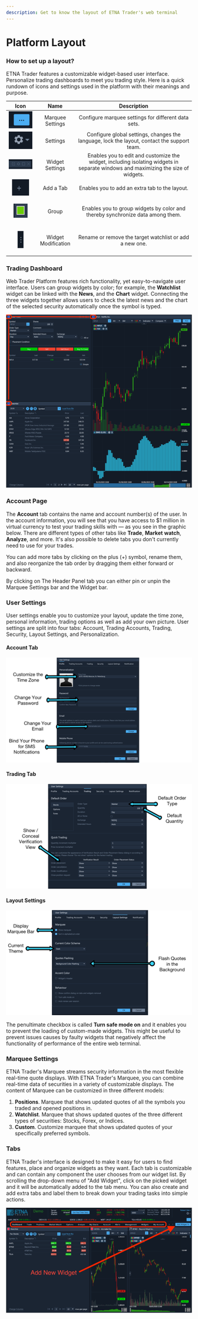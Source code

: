 ```yaml
---
description: Get to know the layout of ETNA Trader's web terminal
---
```


# Platform Layout

### How to set up a layout?

ETNA Trader features  a customizable widget-based user interface. Personalize trading dashboards to meet you trading style. Here is a quick rundown of icons and settings used in the platform with their meanings and purpose. 

<table>
  <thead>
    <tr>
      <th style="text-align:center">Icon</th>
      <th style="text-align:center">Name</th>
      <th style="text-align:center">Description</th>
    </tr>
  </thead>
  <tbody>
    <tr>
      <td style="text-align:center">
        <img src="../../.gitbook/assets/screenshot-2020-03-19-at-16.12.34.png"
        alt/>
      </td>
      <td style="text-align:center">Marquee Settings</td>
      <td style="text-align:center">Configure marquee settings for different data sets.</td>
    </tr>
    <tr>
      <td style="text-align:center">
        <img src="../../.gitbook/assets/screenshot-2020-03-19-at-16.16.37.png"
        alt/>
      </td>
      <td style="text-align:center">Settings</td>
      <td style="text-align:center">Configure global settings, changes the language, lock the layout, contact
        the support team.</td>
    </tr>
    <tr>
      <td style="text-align:center">
        <img src="../../.gitbook/assets/screenshot-2020-03-19-at-16.20.33.png"
        alt/>
      </td>
      <td style="text-align:center">Widget Settings</td>
      <td style="text-align:center">Enables you to edit and customize the widget, including isolating widgets
        in separate windows and maximizing the size of widgets.</td>
    </tr>
    <tr>
      <td style="text-align:center">
        <img src="../../.gitbook/assets/screenshot-2020-03-19-at-16.24.10.png"
        alt/>
      </td>
      <td style="text-align:center">Add a Tab</td>
      <td style="text-align:center">Enables you to add an extra tab to the layout.</td>
    </tr>
    <tr>
      <td style="text-align:center">
        <p></p>
        <p>
          <img src="../../.gitbook/assets/screenshot-2020-03-19-at-16.37.31.png"
          alt/>
        </p>
      </td>
      <td style="text-align:center">Group</td>
      <td style="text-align:center">Enables you to group widgets by color and thereby synchronize data among
        them.</td>
    </tr>
    <tr>
      <td style="text-align:center">
        <p></p>
        <p>
          <img src="../../.gitbook/assets/screenshot-2020-03-19-at-16.38.55.png"
          alt/>
        </p>
      </td>
      <td style="text-align:center">Widget Modification</td>
      <td style="text-align:center">Rename or remove the target watchlist or add a new one.</td>
    </tr>
  </tbody>
</table>

### Trading Dashboard

Web Trader Platform features rich functionality, yet easy-to-navigate user interface. Users can group  widgets by color; for example, the **Watchlist** widget can be linked with the **News**, and the **Chart** widget. Connecting the three widgets together allows users to check the latest news and the chart of the selected security automatically once the symbol is typed.

![](../../.gitbook/assets/screenshot-2020-03-19-at-16.42.42.png)

### Account Page

The **Account** tab contains the name and account number\(s\) of the user. In the account information, you will see that you have access to $1 million in virtual currency to test your trading skills with — as you see in the graphic below. There are different types of other tabs like **Trade**, **Market** **watch**, **Analyze**, and more. It's also possible to delete tabs you don't currently need to use for your trades.

You can add more tabs by clicking on the plus \(+\) symbol, rename them, and also reorganize the tab order by dragging them either forward or backward.

By clicking on The Header Panel tab you can either pin or unpin the Marquee Settings bar and the Widget bar.

### User Settings

User settings enable you to customize your layout, update the time zone, personal information, trading options as well as add your own picture. User settings are split into four tabs: Account, Trading Accounts, Trading, Security, Layout Settings, and Personalization.

#### Account Tab

![](../../.gitbook/assets/accountsettings.png)

#### Trading Tab

![](../../.gitbook/assets/trading-account-tab.png)

#### Layout Settings

![](../../.gitbook/assets/layout-settings.png)

The penultimate checkbox is called **Turn safe mode on** and it enables you to prevent the loading of custom-made widgets. This might be useful to prevent issues causes by faulty widgets that negatively affect the functionality of performance of the entire web terminal.

### Marquee Settings

ETNA Trader's Marquee streams security information in the most flexible real-time quote displays. With ETNA Trader's Marquee, you can combine real-time data of securities in a variety of customizable displays. The content of Marquee can be customized in three different models:

1. **Positions**. Marquee that shows updated quotes of all the symbols you traded and opened positions in.
2. **Watchlist**. Marquee that shows updated quotes of the three different types of securities: Stocks, Forex, or Indices.
3. **Custom**. Customize marquee that shows updated quotes of your specifically preferred symbols.

### Tabs

ETNA Trader's interface is designed to make it easy for users to find features, place and organize widgets as they want. Each tab is customizable and can contain any component the user chooses from our widget list. By scrolling the drop-down menu of "Add Widget", click on the picked widget and it will be automatically added to the tab menu. You can also create and add extra tabs and label them to break down your trading tasks into simple actions.

![](../../.gitbook/assets/screenshot-2020-03-20-at-19.00.59.png)

